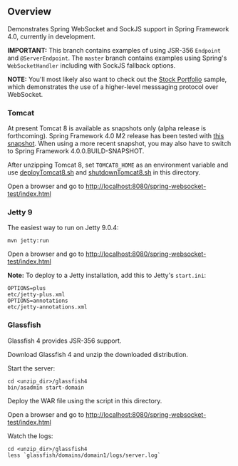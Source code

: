 
## Overview

Demonstrates Spring WebSocket and SockJS support in Spring Framework 4.0, currently in development.

**IMPORTANT:** This branch contains examples of using JSR-356 `Endpoint` and `@ServerEndpoint`. The `master` branch contains examples using Spring's `WebSocketHandler` including with SockJS fallback options. 

**NOTE:** You'll most likely also want to check out the [Stock Portfolio](https://github.com/rstoyanchev/spring-websocket-portfolio) sample, which demonstrates the use of a higher-level messsaging protocol over WebSocket.

### Tomcat

At present Tomcat 8 is available as snapshots only (alpha release is forthcoming). Spring Framework 4.0 M2 release has been tested with [this snapshot](https://repository.apache.org/content/repositories/snapshots/org/apache/tomcat/tomcat/8.0-SNAPSHOT/tomcat-8.0-20130430.222112-4.tar.gz). When using a more recent snapshot, you may also have to switch to Spring Framework 4.0.0.BUILD-SNAPSHOT.

After unzipping Tomcat 8, set `TOMCAT8_HOME` as an environment variable and use [deployTomcat8.sh](https://github.com/rstoyanchev/spring-websocket-test/blob/master/deployTomcat8.sh) and [shutdownTomcat8.sh](https://github.com/rstoyanchev/spring-websocket-test/blob/master/shutdownTomcat8.sh) in this directory.

Open a browser and go to <http://localhost:8080/spring-websocket-test/index.html>


### Jetty 9

The easiest way to run on Jetty 9.0.4:

    mvn jetty:run

Open a browser and go to <http://localhost:8080/spring-websocket-test/index.html>

**Note:** To deploy to a Jetty installation, add this to Jetty's `start.ini`:

    OPTIONS=plus
    etc/jetty-plus.xml
    OPTIONS=annotations
    etc/jetty-annotations.xml

### Glassfish

Glassfish 4 provides JSR-356 support.

Download Glassfish 4 and unzip the downloaded distribution.

Start the server:

    cd <unzip_dir>/glassfish4
    bin/asadmin start-domain

Deploy the WAR file using the script in this directory.

Open a browser and go to <http://localhost:8080/spring-websocket-test/index.html>

Watch the logs:

    cd <unzip_dir>/glassfish4
    less `glassfish/domains/domain1/logs/server.log`


